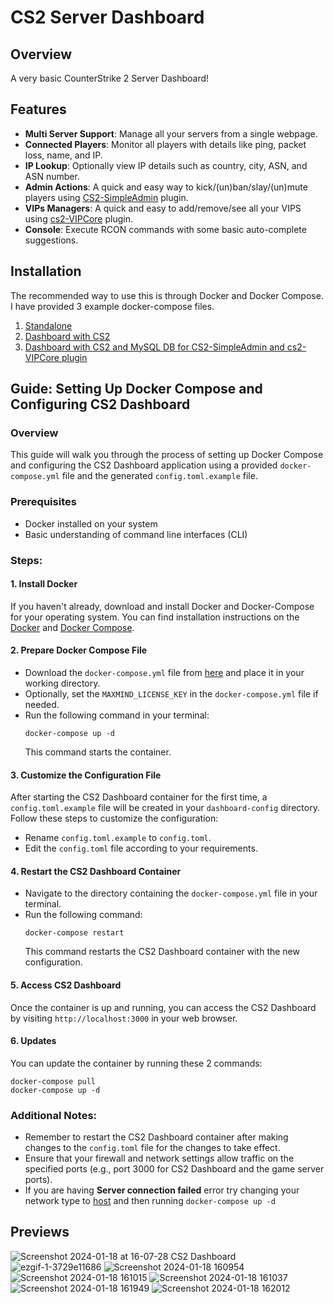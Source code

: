 # CS2 Server Dashboard

## Overview

A very basic CounterStrike 2 Server Dashboard!

## Features

- **Multi Server Support**: Manage all your servers from a single webpage.
- **Connected Players**: Monitor all players with details like ping, packet loss, name, and IP.
- **IP Lookup**: Optionally view IP details such as country, city, ASN, and ASN number.
- **Admin Actions**: A quick and easy way to kick/(un)ban/slay/(un)mute players using [CS2-SimpleAdmin](https://github.com/daffyyyy/CS2-SimpleAdmin) plugin.
- **VIPs Managers**: A quick and easy to add/remove/see all your VIPS using [cs2-VIPCore](https://github.com/partiusfabaa/cs2-VIPCore) plugin.
- **Console**: Execute RCON commands with some basic auto-complete suggestions.

## Installation

The recommended way to use this is through Docker and Docker Compose. I have provided 3 example docker-compose files.
1) [Standalone](https://github.com/LoV432/cs2-dashboard/blob/master/examples/docker-compose.yml)
2) [Dashboard with CS2](https://github.com/LoV432/cs2-dashboard/blob/master/examples/docker-compose-with-cs2.yml)
3) [Dashboard with CS2 and MySQL DB for CS2-SimpleAdmin and cs2-VIPCore plugin](https://github.com/LoV432/cs2-dashboard/blob/master/examples/docker-compose-with-cs2-db.yml)

## Guide: Setting Up Docker Compose and Configuring CS2 Dashboard

### Overview
This guide will walk you through the process of setting up Docker Compose and configuring the CS2 Dashboard application using a provided `docker-compose.yml` file and the generated `config.toml.example` file.

### Prerequisites
- Docker installed on your system
- Basic understanding of command line interfaces (CLI)

### Steps:

#### 1. Install Docker
If you haven't already, download and install Docker and Docker-Compose for your operating system. You can find installation instructions on the [Docker](https://docs.docker.com/get-docker/) and [Docker Compose](https://docs.docker.com/compose/install/standalone/).

#### 2. Prepare Docker Compose File
- Download the `docker-compose.yml` file from [here](https://github.com/LoV432/cs2-dashboard/blob/master/examples/dashboard-only/docker-compose.yml) and place it in your working directory.
- Optionally, set the `MAXMIND_LICENSE_KEY` in the `docker-compose.yml` file if needed.
- Run the following command in your terminal:
  ```
  docker-compose up -d
  ```
  This command starts the container.

#### 3. Customize the Configuration File
After starting the CS2 Dashboard container for the first time, a `config.toml.example` file will be created in your `dashboard-config` directory. Follow these steps to customize the configuration:

- Rename `config.toml.example` to `config.toml`.
- Edit the `config.toml` file according to your requirements.

#### 4. Restart the CS2 Dashboard Container
- Navigate to the directory containing the `docker-compose.yml` file in your terminal.
- Run the following command:
  ```
  docker-compose restart
  ```
  This command restarts the CS2 Dashboard container with the new configuration.


#### 5. Access CS2 Dashboard
Once the container is up and running, you can access the CS2 Dashboard by visiting `http://localhost:3000` in your web browser.

#### 6. Updates
You can update the container by running these 2 commands:
```
docker-compose pull
docker-compose up -d
```

### Additional Notes:
- Remember to restart the CS2 Dashboard container after making changes to the `config.toml` file for the changes to take effect.
- Ensure that your firewall and network settings allow traffic on the specified ports (e.g., port 3000 for CS2 Dashboard and the game server ports).
- If you are having **Server connection failed** error try changing your network type to [host](https://docs.docker.com/compose/compose-file/compose-file-v3/#network_mode) and then running `docker-compose up -d`


## Previews

![Screenshot 2024-01-18 at 16-07-28 CS2 Dashboard](https://github.com/LoV432/cs2-dashboard/assets/60856741/b466efd1-59b4-472a-9066-f805232ece8e)
![ezgif-1-3729e11686](https://github.com/LoV432/cs2-dashboard/assets/60856741/c36b9ddb-8939-4d68-83c5-a9a407859373)
![Screenshot 2024-01-18 160954](https://github.com/LoV432/cs2-dashboard/assets/60856741/eaa78a96-4671-4da3-a362-7ca18caf4e1d)
![Screenshot 2024-01-18 161015](https://github.com/LoV432/cs2-dashboard/assets/60856741/1d73d8c7-cd87-4458-ba8e-3e0797bf7d62)
![Screenshot 2024-01-18 161037](https://github.com/LoV432/cs2-dashboard/assets/60856741/b4a7c8a4-6ae7-4998-b3ae-51d76a7318f1)
![Screenshot 2024-01-18 161949](https://github.com/LoV432/cs2-dashboard/assets/60856741/7c057356-7d37-4748-aa86-b6eaf777c878)
![Screenshot 2024-01-18 162012](https://github.com/LoV432/cs2-dashboard/assets/60856741/cc564b60-e943-41b6-a061-3866c1d8fa7f)
